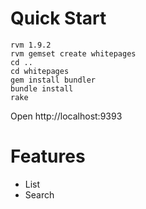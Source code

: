 Quick Start
===========
```
rvm 1.9.2
rvm gemset create whitepages
cd ..
cd whitepages
gem install bundler
bundle install
rake
```
Open http://localhost:9393

Features
========
* List
* Search
